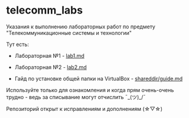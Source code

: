 # telecomm_labs

Указания к выполнению лабораторных работ по предмету "Телекоммуникационные системы и технологии"

Тут есть:

* Лабораторная №1 - [lab1.md](/lab1/lab1.md)
* Лабораторная №2 - [lab2.md](/lab2/lab2.md)

* Гайд по установке общей папки на VirtualBox - [shareddir/guide.md](/shareddir/guide.md)

Используйте только для ознакомления и когда прям очень-очень трудно - ведь за списывание могут отчислить ¯\_(ツ)_/¯

Репозиторий открыт к исправлениям и дополнениям (☆▽☆)
